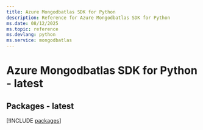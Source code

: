 ```yaml
---
title: Azure Mongodbatlas SDK for Python
description: Reference for Azure Mongodbatlas SDK for Python
ms.date: 08/12/2025
ms.topic: reference
ms.devlang: python
ms.service: mongodbatlas
---
```

# Azure Mongodbatlas SDK for Python - latest
## Packages - latest
[!INCLUDE [packages](mongodbatlas-index.md)]